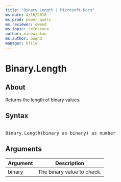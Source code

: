 ```yaml
---
title: "Binary.Length | Microsoft Docs"
ms.date: 4/16/2018
ms.prod: power-query
ms.reviewer: owend
ms.topic: reference
author: minewiskan
ms.author: owend
manager: kfile
---
```

# Binary.Length

  
## About  
Returns the length of binary values.  
  
## Syntax

<pre>   
Binary.Length(binary as binary) as number  
</pre>  
  
## Arguments  
  
|Argument|Description|  
|------------|---------------|  
|binary|The binary value to check.|  
  
